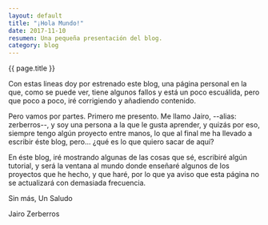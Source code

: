 ```yaml
---
layout: default
title: "¡Hola Mundo!"
date: 2017-11-10
resumen: Una pequeña presentación del blog.
category: blog
---
```



{{ page.title  }}


Con estas lineas doy por estrenado este blog, una página personal en la que, como se puede ver, tiene algunos fallos y está un poco escuálida, pero que poco a poco, iré corrigiendo y añadiendo contenido.

Pero vamos por partes. Primero me presento. Me llamo Jairo, --alias: zerberros--, y soy una persona a la que le gusta aprender, y quizás por eso, siempre tengo algún proyecto entre manos, lo que al final me ha llevado a escribir éste blog, pero... ¿qué es lo que quiero sacar de aquí?

En éste blog, iré mostrando algunas de las cosas que sé, escribiré algún tutorial, y será la ventana al mundo donde enseñaré algunos de los proyectos que he hecho, y que haré, por lo que ya aviso que esta página no se actualizará con demasiada frecuencia.


Sin más, Un Saludo

Jairo Zerberros    

